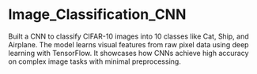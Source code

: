 # Image_Classification_CNN
Built a CNN to classify CIFAR-10 images into 10 classes like Cat, Ship, and Airplane. The model learns visual features from raw pixel data using deep learning with TensorFlow. It showcases how CNNs achieve high accuracy on complex image tasks with minimal preprocessing.
